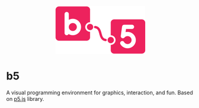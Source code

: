 <p align="center">
  <img alt="b5" src="src/img/logo/logo-2.png" width="240" />
</p>

# b5

A visual programming environment for graphics, interaction, and fun. Based on [p5.js](https://p5js.org/) library.
